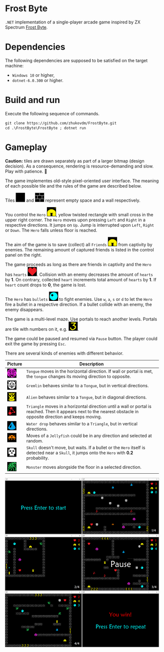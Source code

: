 # Frost Byte

`.NET` implementation of a single-player arcade game inspired by ZX Spectrum
[Frost Byte](https://spectrumcomputing.co.uk/entry/1894/ZX-Spectrum/Frost_Byte).

# Dependencies

The following dependencies are supposed to be satisfied on the target machine:

- `Windows 10` or higher,
- `dotnet-6.0.300` or higher.

# Build and run

Execute the following sequence of commands.

```console
git clone https://github.com/zhukovdm/FrostByte.git
cd .\FrostByte\FrostByte ; dotnet run
```

# Gameplay

**Caution:** tiles are drawn separately as part of a larger bitmap (design
decision). As a consequence, rendering is resource-demanding and slow.
Play with patience. 🤗

The game implementes old-style pixel-oriented user interface. The meaning of
each possible tile and the rules of the game are described below.

Tiles ![empty.png](Assets/Images/empty.png) and ![wall.png](Assets/Images/wall.png)
represent empty space and a wall respectively.

You control the `Hero` ![hero.png](./Assets/Images/hero.png), yellow twisted
rectangle with small cross in the upper right corner. The `Hero` moves upon
pressing `Left` and `Right` in a respective directions. It jumps on `Up`.
Jump is interrupted upon `Left`, `Right` or `Down`. The `Hero` falls unless
floor is reached.

The aim of the game is to save (collect) all `Friends`
![friend.png](./Assets/Images/friend.png) from captivity by enemies. The
remaining amount of captured friends is listed in the control panel on the
right.

The game proceeds as long as there are friends in captivity and the `Hero` has
`hearts` ![heart.png](./Assets/Images/heart.png). Collision with an enemy decreases
the amount of `hearts` by **1**. On contrary, collected `heart` increments total
amount of `hearts` by **1**. If `heart` count drops to **0**, the game is lost.

The `Hero` has `bullets` ![bullet.png](Assets/Images/bullet.png) to fight
enemies. Use `w`, `a`, `s` or `d` to let the `Hero` fire a bullet in a respective
direction. If a bullet collide with an enemy, the enemy disappears.

The game is a multi-level maze. Use portals to reach another levels. Portals
are tile with numbers on it, e.g. ![portal.png](Assets/Images/portal.png).

The game could be paused and resumed via `Pause` button. The player could exit
the game by pressing `Esc`.

There are several kinds of enemies with different behavior.

| Picture | Description |
|---|---|
| ![tongue.png](./Assets/Images/tongue.png) | `Tongue` moves in the horizontal direction. If wall or portal is met, the `tongue` changes its moving direction to opposite. |
| ![gremlin.png](./Assets/Images/gremlin.png) | `Gremlin` behaves similar to a `Tongue`, but in vertical directions. |
| ![alien.png](./Assets/Images/alien.png) | `Alien` behaves similar to a `Tongue`, but in diagonal directions. |
| ![triangle.png](./Assets/Images/triangle.png) | `Triangle` moves in a horizontal direction until a wall or portal is reached. Then it appears next to the nearest obstacle in opposite direction and keeps moving. |
| ![waterdrop.png](./Assets/Images/waterdrop.png) | `Water drop` behaves similar to a `Triangle`, but in vertical directions. |
| ![jellyfish.png](./Assets/Images/jellyfish.png) | Moves of a `Jellyfish` could be in any direction and selected at random. |
| ![skull.png](./Assets/Images/skull.png) | `Skull` doesn't move, but waits. If a bullet or the `Hero` itself is detected near a `Skull`, it jumps onto the `Hero` with **0.2** probability. |
| ![monster.png](./Assets/Images/monster.png) | `Monster` moves alongside the floor in a selected direction. |

![gui.png](./Assets/Images/gui.png)
